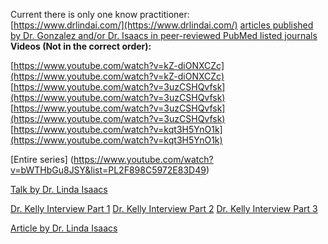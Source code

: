 Current there is only one know practitioner:  
[https://www.drlindai.com/](https://www.drlindai.com/)
[articles published by Dr. Gonzalez and/or Dr. Isaacs in peer-reviewed PubMed listed journals](Gonzalez-Isaacs-Pubmed-Articles.zip)
<strong>Videos (Not in the correct order):</strong> 

[https://www.youtube.com/watch?v=kZ-diONXCZc](https://www.youtube.com/watch?v=kZ-diONXCZc)  
[https://www.youtube.com/watch?v=3uzCSHQvfsk](https://www.youtube.com/watch?v=3uzCSHQvfsk)  
[https://www.youtube.com/watch?v=3uzCSHQvfsk](https://www.youtube.com/watch?v=3uzCSHQvfsk)  
[https://www.youtube.com/watch?v=kqt3H5YnO1k](https://www.youtube.com/watch?v=kqt3H5YnO1k)  

[Entire series] (https://www.youtube.com/watch?v=bWTHbGu8JSY&list=PL2F898C5972E83D49)  

[Talk by Dr. Linda Isaacs](https://vimeo.com/400820159/e460b34d0a)

[Dr. Kelly Interview Part 1](PancreticEnzymes/WilliamDonaldKelleyInterviewPart1.mp4)
[Dr. Kelly Interview Part 2](PancreticEnzymes/WilliamDonaldKelleyInterviewPart2.mp4)
[Dr. Kelly Interview Part 3](PancreticEnzymes/WilliamDonaldKelleyInterviewPart3.mp4)

[Article by Dr. Linda Isaacs](https://www.townsendletter.com/article/457-8-metastatic-cancer-enzyme-protocol/)